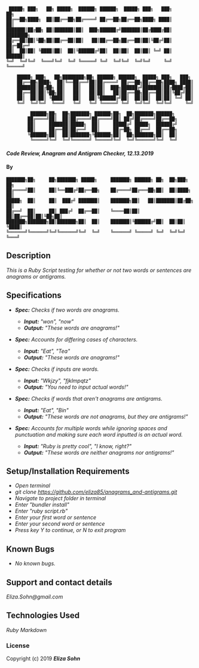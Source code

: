 #
     █████╗ ███╗   ██╗ █████╗  ██████╗ ██████╗  █████╗ ███╗   ███╗       ██╗   
    ██╔══██╗████╗  ██║██╔══██╗██╔════╝ ██╔══██╗██╔══██╗████╗ ████║       ██║   
    ███████║██╔██╗ ██║███████║██║  ███╗██████╔╝███████║██╔████╔██║    ████████╗
    ██╔══██║██║╚██╗██║██╔══██║██║   ██║██╔══██╗██╔══██║██║╚██╔╝██║    ██╔═██╔═╝
    ██║  ██║██║ ╚████║██║  ██║╚██████╔╝██║  ██║██║  ██║██║ ╚═╝ ██║    ██████║  
    ╚═╝  ╚═╝╚═╝  ╚═══╝╚═╝  ╚═╝ ╚═════╝ ╚═╝  ╚═╝╚═╝  ╚═╝╚═╝     ╚═╝    ╚═════╝  

        █████╗ ███╗   ██╗████████╗██╗ ██████╗ ██████╗  █████╗ ███╗   ███╗         
        ██╔══██╗████╗  ██║╚══██╔══╝██║██╔════╝ ██╔══██╗██╔══██╗████╗ ████║         
        ███████║██╔██╗ ██║   ██║   ██║██║  ███╗██████╔╝███████║██╔████╔██║         
        ██╔══██║██║╚██╗██║   ██║   ██║██║   ██║██╔══██╗██╔══██║██║╚██╔╝██║         
        ██║  ██║██║ ╚████║   ██║   ██║╚██████╔╝██║  ██║██║  ██║██║ ╚═╝ ██║         
        ╚═╝  ╚═╝╚═╝  ╚═══╝   ╚═╝   ╚═╝ ╚═════╝ ╚═╝  ╚═╝╚═╝  ╚═╝╚═╝     ╚═╝         

             ██████╗██╗  ██╗███████╗ ██████╗██╗  ██╗███████╗██████╗                    
            ██╔════╝██║  ██║██╔════╝██╔════╝██║ ██╔╝██╔════╝██╔══██╗                   
            ██║     ███████║█████╗  ██║     █████╔╝ █████╗  ██████╔╝                   
            ██║     ██╔══██║██╔══╝  ██║     ██╔═██╗ ██╔══╝  ██╔══██╗                   
            ╚██████╗██║  ██║███████╗╚██████╗██║  ██╗███████╗██║  ██║                   
             ╚═════╝╚═╝  ╚═╝╚══════╝ ╚═════╝╚═╝  ╚═╝╚══════╝╚═╝  ╚═╝     


#### _Code Review, Anagram and Antigram Checker, 12.13.2019_



#### By

    ███████╗██╗     ██╗███████╗ █████╗     ███████╗ ██████╗ ██╗  ██╗███╗   ██╗
    ██╔════╝██║     ██║╚══███╔╝██╔══██╗    ██╔════╝██╔═══██╗██║  ██║████╗  ██║
    █████╗  ██║     ██║  ███╔╝ ███████║    ███████╗██║   ██║███████║██╔██╗ ██║
    ██╔══╝  ██║     ██║ ███╔╝  ██╔══██║    ╚════██║██║   ██║██╔══██║██║╚██╗██║
    ███████╗███████╗██║███████╗██║  ██║    ███████║╚██████╔╝██║  ██║██║ ╚████║
    ╚══════╝╚══════╝╚═╝╚══════╝╚═╝  ╚═╝    ╚══════╝ ╚═════╝ ╚═╝  ╚═╝╚═╝  ╚═══╝


## Description

_This is a Ruby Script testing for whether or not two words or sentences are anagrams or antigrams._

## Specifications

* _**Spec:** Checks if two words are anagrams._
  * _**Input:** "won", "now"_
  * _**Output:** "These words are anagrams!"_

* _**Spec:**  Accounts for differing cases of characters._
  * _**Input:** "Eat", "Tea"_
  * _**Output:** "These words are anagrams!"_

* _**Spec:** Checks if inputs are words._
  * _**Input:** "Wkjzy", "fjklmpqtz"_
  * _**Output:** "You need to input actual words!"_

* _**Spec:** Checks if words that aren't anagrams are antigrams._
  * _**Input:** "Eat", "Bin"_
  * _**Output:** "These words are not anagrams, but they are antigrams!"_


* _**Spec:** Accounts for multiple words while ignoring spaces and punctuation and making sure each word inputted is an actual word._
  * _**Input:** "Ruby is pretty cool", "I know, right?"_
  * _**Output:** "These words are neither anagrams nor antigrams!"_

## Setup/Installation Requirements

* _Open terminal_
* _git clone https://github.com/eliza85/anagrams_and-antigrams.git_
* _Navigate to project folder in terminal_
* _Enter "bundler install"_
* _Enter "ruby script.rb"_
* _Enter your first word or sentence_
* _Enter your second word or sentence_
* _Press key Y to continue, or N to exit program_

## Known Bugs

* _No known bugs._

## Support and contact details

_Eliza.Sohn@gmail.com_

## Technologies Used

_Ruby_
_Markdown_

### License


Copyright (c) 2019 **_Eliza Sohn_**
